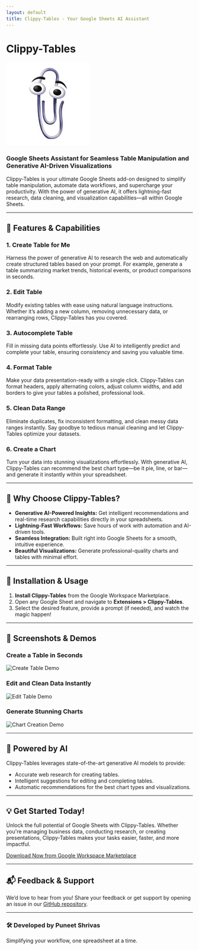```yaml
---
layout: default
title: Clippy-Tables - Your Google Sheets AI Assistant
---
```


# Clippy-Tables

![Clippy-Tables Logo](./images.jpg)

### Google Sheets Assistant for Seamless Table Manipulation and Generative AI-Driven Visualizations

Clippy-Tables is your ultimate Google Sheets add-on designed to simplify table manipulation, automate data workflows, and supercharge your productivity. With the power of generative AI, it offers lightning-fast research, data cleaning, and visualization capabilities—all within Google Sheets.

---

## 🚀 Features & Capabilities

### 1. **Create Table for Me**
Harness the power of generative AI to research the web and automatically create structured tables based on your prompt. For example, generate a table summarizing market trends, historical events, or product comparisons in seconds.

### 2. **Edit Table**
Modify existing tables with ease using natural language instructions. Whether it’s adding a new column, removing unnecessary data, or rearranging rows, Clippy-Tables has you covered.

### 3. **Autocomplete Table**
Fill in missing data points effortlessly. Use AI to intelligently predict and complete your table, ensuring consistency and saving you valuable time.

### 4. **Format Table**
Make your data presentation-ready with a single click. Clippy-Tables can format headers, apply alternating colors, adjust column widths, and add borders to give your tables a polished, professional look.

### 5. **Clean Data Range**
Eliminate duplicates, fix inconsistent formatting, and clean messy data ranges instantly. Say goodbye to tedious manual cleaning and let Clippy-Tables optimize your datasets.

### 6. **Create a Chart**
Turn your data into stunning visualizations effortlessly. With generative AI, Clippy-Tables can recommend the best chart type—be it pie, line, or bar—and generate it instantly within your spreadsheet.

---

## 🌟 Why Choose Clippy-Tables?
- **Generative AI-Powered Insights:** Get intelligent recommendations and real-time research capabilities directly in your spreadsheets.
- **Lightning-Fast Workflows:** Save hours of work with automation and AI-driven tools.
- **Seamless Integration:** Built right into Google Sheets for a smooth, intuitive experience.
- **Beautiful Visualizations:** Generate professional-quality charts and tables with minimal effort.

---

## 🔧 Installation & Usage
1. **Install Clippy-Tables** from the Google Workspace Marketplace.
2. Open any Google Sheet and navigate to **Extensions > Clippy-Tables**.
3. Select the desired feature, provide a prompt (if needed), and watch the magic happen!

---

## 📸 Screenshots & Demos
### Create a Table in Seconds
![Create Table Demo](./create-table-demo.gif)

### Edit and Clean Data Instantly
![Edit Table Demo](./edit-table-demo.gif)

### Generate Stunning Charts
![Chart Creation Demo](./chart-demo.gif)

---

## 🤖 Powered by AI
Clippy-Tables leverages state-of-the-art generative AI models to provide:
- Accurate web research for creating tables.
- Intelligent suggestions for editing and completing tables.
- Automatic recommendations for the best chart types and visualizations.

---

## 💡 Get Started Today!
Unlock the full potential of Google Sheets with Clippy-Tables. Whether you're managing business data, conducting research, or creating presentations, Clippy-Tables makes your tasks easier, faster, and more impactful.

[Download Now from Google Workspace Marketplace](#)

---

## 📬 Feedback & Support
We’d love to hear from you! Share your feedback or get support by opening an issue in our [GitHub repository](https://github.com/your-repo/clippy-tables).

---

### 🛠 Developed by Puneet Shrivas
Simplifying your workflow, one spreadsheet at a time.
